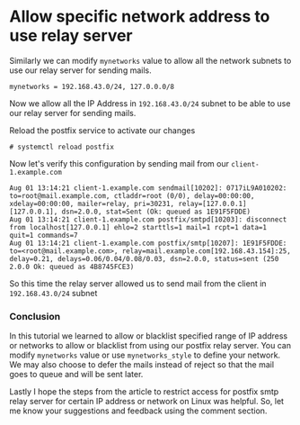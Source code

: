 # Allow specific network address to use relay server

Similarly we can modify `mynetworks` value to allow all the network subnets to use our relay server for sending mails.

````
mynetworks = 192.168.43.0/24, 127.0.0.0/8
````

Now we allow all the IP Address in `192.168.43.0/24` subnet to be able to use our relay server for sending mails.

Reload the postfix service to activate our changes

````
# systemctl reload postfix
````

Now let's verify this configuration by sending mail from our `client-1.example.com`

````
Aug 01 13:14:21 client-1.example.com sendmail[10202]: 0717iL9A010202: to=root@mail.example.com, ctladdr=root (0/0), delay=00:00:00, xdelay=00:00:00, mailer=relay, pri=30231, relay=[127.0.0.1] [127.0.0.1], dsn=2.0.0, stat=Sent (Ok: queued as 1E91F5FDDE)
Aug 01 13:14:21 client-1.example.com postfix/smtpd[10203]: disconnect from localhost[127.0.0.1] ehlo=2 starttls=1 mail=1 rcpt=1 data=1 quit=1 commands=7
Aug 01 13:14:21 client-1.example.com postfix/smtp[10207]: 1E91F5FDDE: to=<root@mail.example.com>, relay=mail.example.com[192.168.43.154]:25, delay=0.21, delays=0.06/0.04/0.08/0.03, dsn=2.0.0, status=sent (250 2.0.0 Ok: queued as 4B8745FCE3)
````

So this time the relay server allowed us to send mail from the client in `192.168.43.0/24` subnet


### Conclusion

In this tutorial we learned to allow or blacklist specified range of IP address or networks to allow or blacklist from using our postfix relay server. You can modify `mynetworks` value or use `mynetworks_style` to define your network. We may also choose to defer the mails instead of reject so that the mail goes to queue and will be sent later.

Lastly I hope the steps from the article to restrict access for postfix smtp relay server for certain IP address or network on Linux was helpful. So, let me know your suggestions and feedback using the comment section.

